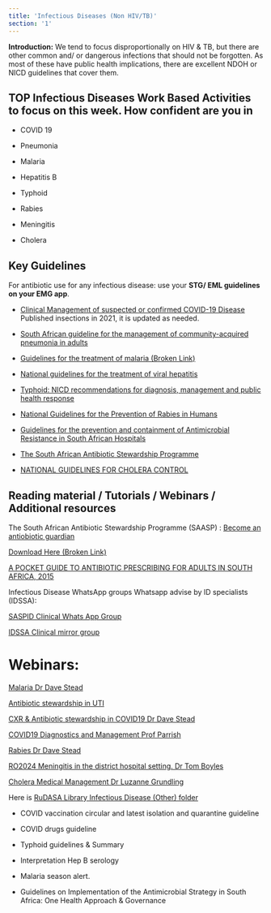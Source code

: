 ```yaml
---
title: 'Infectious Diseases (Non HIV/TB)'
section: '1'
---
```


**Introduction:** We tend to focus disproportionally on HIV & TB, but there are other common and/ or
dangerous infections that should not be forgotten. As most of these have public health
implications, there are excellent NDOH or NICD guidelines that cover them.

## TOP Infectious Diseases Work Based Activities to focus on this week. How confident are you in

* COVID 19

* Pneumonia

* Malaria

* Hepatitis B

* Typhoid

* Rabies

* Meningitis

* Cholera

## Key Guidelines

For antibiotic use for any infectious disease: use your **STG/ EML guidelines on your EMG app**.

* [Clinical Management of suspected or confirmed COVID-19 Disease](https://knowledgehub.health.gov.za/elibrary/clinical-management-suspected-or-confirmed-covid-19-disease) Published insections in 2021, it is updated as needed.

* [South African guideline for the management of community-acquired pneumonia in adults](https://jtd.amegroups.com/article/view/13850/html)

* [Guidelines for the treatment of malaria (Broken Link)](https://www.knowledgehub.org.za/system/files/elibdownloads/2020-07-National%20Guidelines%20for%20Malaria%20-%20SEPTEMBER%202019%20Final%20and%20correct%20-%20WITH%20FRONT.pdf)

* [National guidelines for the treatment of viral hepatitis](https://sahivsoc.org/Files/SA%20NDOH_Viral%20Hepatitis%20guideilnes%20final_.pdf)

* [Typhoid: NICD recommendations for diagnosis, management and public health response](https://www.nicd.ac.za/assets/files/Guidelines_typhoid_20160125.pdf)

* [National Guidelines for the Prevention of Rabies in Humans](https://www.nicd.ac.za/wp-content/uploads/2021/08/Human-rabies-prophylaxis-guidelines_DRAFT_2021.pdf)

* [Guidelines for the prevention and containment of Antimicrobial Resistance in South African Hospitals](https://knowledgehub.health.gov.za/system/files/elibdownloads/2020-03/Guidelines%20for%20the%20prevention%20and%20containment%20of%20AMR%20in%20SA%20hospitals.pdf)

* [The South African Antibiotic Stewardship Programme](https://www.fidssa.co.za/federation-members/saasp-mission)

* [NATIONAL GUIDELINES FOR CHOLERA CONTROL](https://www.nicd.ac.za/assets/files/2014%20SA%20Cholera%20Guidelines.pdf)


## Reading material / Tutorials / Webinars / Additional resources

The South African Antibiotic Stewardship Programme (SAASP) : [Become an antiobiotic guardian](https://www.samedical.org/file/946) 

[Download Here (Broken Link)](https://play.google.com/store/apps/details?id=org.appenberg.saasp&;hl=en_ZA&;gl=US)

[A POCKET GUIDE TO ANTIBIOTIC PRESCRIBING FOR ADULTS IN SOUTH AFRICA, 2015](https://cct.mycpd.co.za/fidssa/SAASP_Antibiotic_Guidelines_2015.pdf)

Infectious Disease WhatsApp groups Whatsapp advise by ID specialists (IDSSA):

[SASPID Clinical Whats App Group](https://chat.whatsapp.com/KZX2OiPxQwsIrsMSr4cIqX)

[IDSSA Clinical mirror group](https://chat.whatsapp.com/DsCoHyQcxC71HDh7Yrjw3Y)

# Webinars:

[Malaria Dr Dave Stead](https://www.youtube.com/watch?v=BaStBGnbNt8)

[Antibiotic stewardship in UTI](https://www.youtube.com/watch?v=3R4aVZkgIm8&feature=youtu.be)

[CXR & Antibiotic stewardship in COVID19 Dr Dave Stead](https://www.youtube.com/watch?v=3R4aVZkgIm8&feature=youtu.be) 

[COVID19 Diagnostics and Management Prof Parrish](https://www.youtube.com/watch?v=HcBWeOT42Lk&feature=youtu.be)

[Rabies Dr Dave Stead](https://www.youtube.com/watch?v=WoqRrIHHuvg&feature=youtu.be)

[RO2024 Meningitis in the district hospital setting. Dr Tom Boyles](https://www.youtube.com/watch?v=ZwLCCVDnHeg)

[Cholera Medical Management Dr Luzanne Grundling](https://www.youtube.com/watch?v=rlteIVkYYiY)

Here is [RuDASA Library Infectious Disease (Other) folder](https://drive.google.com/drive/folders/1tJv7bvUDHE9aWS41F0AsX_0REguCM5fF)

* COVID vaccination circular and latest isolation and quarantine guideline

* COVID drugs guideline

* Typhoid guidelines & Summary

* Interpretation Hep B serology

* Malaria season alert.

* Guidelines on Implementation of the Antimicrobial Strategy in South Africa: One Health Approach & Governance

<!--
    This is a comment and is not displayed on the website. Do not alter this text between arrows (->).
    To change the content in this file, simply retype/ copy+paste any text above, as you would in a normal text file/ word document.

    The hashtag ( # ) symbols followed by a space and then text show a heading. The more #s you have, the smaller/"less important" the heading. You can add up to 6 # but we suggest max 4 #. make sure each heading is on a separate line.

    The single star ( * ) followed by a space and then text shows an item in a bulleted list. Make sure each item is on a separate line. 

    The text surrounded by double stars ( ** ) with no space show bold text.

    Links are created by putting the text you want to show in square brackets ( [] ) followed by the link in round brackets ( () ). For example, [RuReSA](https://ruresa.org.za/) will show as RuReSA and link to the RuReSA website.

    Please refer to the "HOW TO USE" or "HOW TO USE SHORT" files for more information.
 -->
